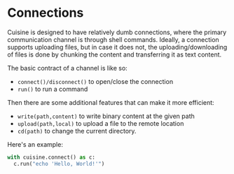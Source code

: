 # Connections

Cuisine is designed to have relatively dumb connections, where the primary
communication channel is through shell commands. Ideally, a connection supports
uploading files, but in case it does not, the uploading/downloading of files
is done by chunking the content and transferring it as text content.

The basic contract of a channel is like so:

- `connect()/disconnect()` to open/close the connection
- `run()` to run a command

Then there are some additional features that can make it more efficient:

- `write(path,content)` to write binary content at the given path
- `upload(path,local)` to upload a file to the remote location
- `cd(path)` to change the current directory.

Here's an example:

```python
with cuisine.connect() as c:
  c.run("echo 'Hello, World!'")
```
